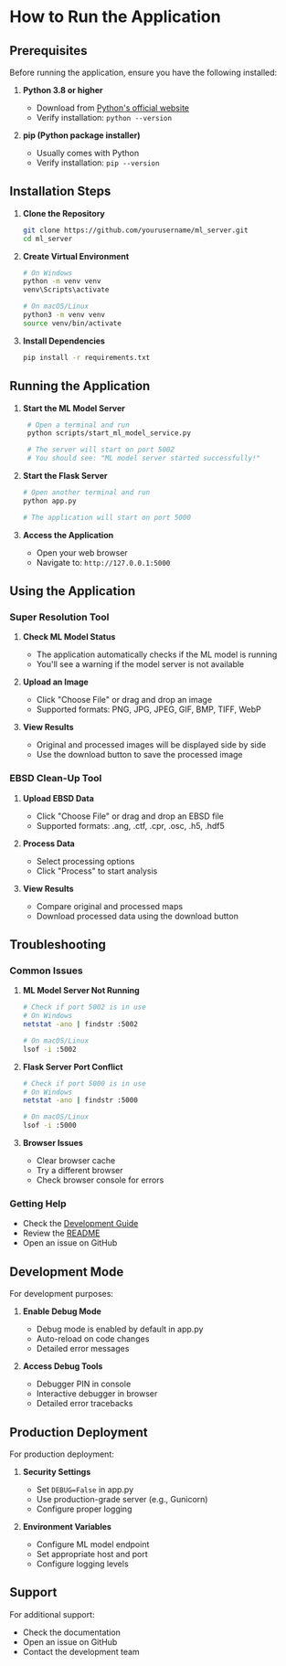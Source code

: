 # How to Run the Application

## Prerequisites

Before running the application, ensure you have the following installed:

1. **Python 3.8 or higher**
   - Download from [Python's official website](https://www.python.org/downloads/)
   - Verify installation: `python --version`

2. **pip (Python package installer)**
   - Usually comes with Python
   - Verify installation: `pip --version`

## Installation Steps

1. **Clone the Repository**
   ```bash
   git clone https://github.com/yourusername/ml_server.git
   cd ml_server
   ```

2. **Create Virtual Environment**
   ```bash
   # On Windows
   python -m venv venv
   venv\Scripts\activate

   # On macOS/Linux
   python3 -m venv venv
   source venv/bin/activate
   ```

3. **Install Dependencies**
   ```bash
   pip install -r requirements.txt
   ```

## Running the Application

1. **Start the ML Model Server**
   ```bash
    # Open a terminal and run
    python scripts/start_ml_model_service.py

    # The server will start on port 5002
    # You should see: "ML model server started successfully!"
   ```

2. **Start the Flask Server**
   ```bash
   # Open another terminal and run
   python app.py

   # The application will start on port 5000
   ```

3. **Access the Application**
   - Open your web browser
   - Navigate to: `http://127.0.0.1:5000`

## Using the Application

### Super Resolution Tool

1. **Check ML Model Status**
   - The application automatically checks if the ML model is running
   - You'll see a warning if the model server is not available

2. **Upload an Image**
   - Click "Choose File" or drag and drop an image
   - Supported formats: PNG, JPG, JPEG, GIF, BMP, TIFF, WebP

3. **View Results**
   - Original and processed images will be displayed side by side
   - Use the download button to save the processed image

### EBSD Clean-Up Tool

1. **Upload EBSD Data**
   - Click "Choose File" or drag and drop an EBSD file
   - Supported formats: .ang, .ctf, .cpr, .osc, .h5, .hdf5

2. **Process Data**
   - Select processing options
   - Click "Process" to start analysis

3. **View Results**
   - Compare original and processed maps
   - Download processed data using the download button

## Troubleshooting

### Common Issues

1. **ML Model Server Not Running**
   ```bash
   # Check if port 5002 is in use
   # On Windows
   netstat -ano | findstr :5002

   # On macOS/Linux
   lsof -i :5002
   ```

2. **Flask Server Port Conflict**
   ```bash
   # Check if port 5000 is in use
   # On Windows
   netstat -ano | findstr :5000

   # On macOS/Linux
   lsof -i :5000
   ```

3. **Browser Issues**
   - Clear browser cache
   - Try a different browser
   - Check browser console for errors

### Getting Help

- Check the [Development Guide](DEVELOPMENT.md)
- Review the [README](README.md)
- Open an issue on GitHub

## Development Mode

For development purposes:

1. **Enable Debug Mode**
   - Debug mode is enabled by default in app.py
   - Auto-reload on code changes
   - Detailed error messages

2. **Access Debug Tools**
   - Debugger PIN in console
   - Interactive debugger in browser
   - Detailed error tracebacks

## Production Deployment

For production deployment:

1. **Security Settings**
   - Set `DEBUG=False` in app.py
   - Use production-grade server (e.g., Gunicorn)
   - Configure proper logging

2. **Environment Variables**
   - Configure ML model endpoint
   - Set appropriate host and port
   - Configure logging levels

## Support

For additional support:
- Check the documentation
- Open an issue on GitHub
- Contact the development team
